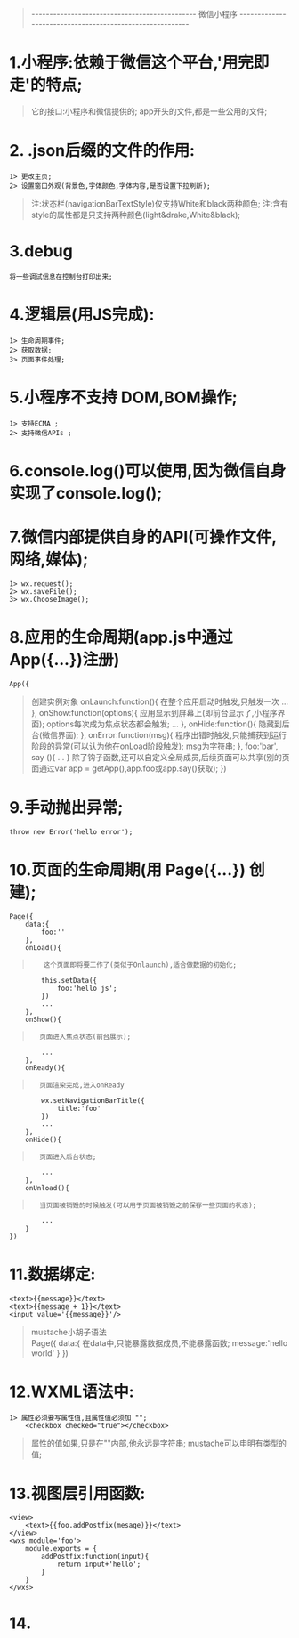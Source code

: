 
> ----------------------------------------------     微信小程序   ---------------------------------------------------------
# 1.小程序:依赖于微信这个平台,'用完即走'的特点;
>   它的接口:小程序和微信提供的;
>   app开头的文件,都是一些公用的文件;

# 2. .json后缀的文件的作用:
    1> 更改主页;
    2> 设置窗口外观(背景色,字体颜色,字体内容,是否设置下拉刷新);
>   注:状态栏(navigationBarTextStyle)仅支持White和black两种颜色;
>   注:含有style的属性都是只支持两种颜色(light&drake,White&black);

# 3.debug
    将一些调试信息在控制台打印出来;

# 4.逻辑层(用JS完成):
    1> 生命周期事件;
    2> 获取数据;
    3> 页面事件处理;

# 5.小程序不支持 DOM,BOM操作;
    1> 支持ECMA ;
    2> 支持微信APIs ;

# 6.console.log()可以使用,因为微信自身实现了console.log();

# 7.微信内部提供自身的API(可操作文件,网络,媒体);
    1> wx.request();
    2> wx.saveFile();
    3> wx.ChooseImage();

# 8.应用的生命周期(app.js中通过App({...})注册)
    App({
>    创建实例对象
        onLaunch:function(){
>        在整个应用启动时触发,只触发一次
            ...
        },
        onShow:function(options){
>        应用显示到屏幕上(即前台显示了,小程序界面);
>           options每次成为焦点状态都会触发;
            ...
        },
        onHide:function(){
>        隐藏到后台(微信界面);
        },
        onError:function(msg){
>        程序出错时触发,只能捕获到运行阶段的异常(可以认为他在onLoad阶段触发);
>        msg为字符串;
        },
        foo:'bar',
        say (){
            ...
        }
>        除了钩子函数,还可以自定义全局成员,后续页面可以共享(别的页面通过var app = getApp(),app.foo或app.say()获取);
    })

# 9.手动抛出异常;
    throw new Error('hello error');

# 10.页面的生命周期(用 Page({...}) 创建);
    Page({
        data:{
            foo:''
        },
        onLoad(){
>        这个页面即将要工作了(类似于Onlaunch),适合做数据的初始化;
            this.setData({
                foo:'hello js';
            })
            ...
        },
        onShow(){
>       页面进入焦点状态(前台展示);
            ...
        },
        onReady(){
>       页面渲染完成,进入onReady          
            wx.setNavigationBarTitle({
                title:'foo'
            })
            ...
        },
        onHide(){
>       页面进入后台状态; 
            ...
        },
        onUnload(){
>       当页面被销毁的时候触发(可以用于页面被销毁之前保存一些页面的状态);            
            ...
        }
    })

# 11.数据绑定:
    <text>{{message}}</text>
    <text>{{message + 1}}</text>
    <input value='{{message}}'/>
>   mustache小胡子语法    
    Page({
        data:{
>       在data中,只能暴露数据成员,不能暴露函数;
            message:'hello world'
        }
    })

# 12.WXML语法中:
    1> 属性必须要写属性值,且属性值必须加 "";
        <checkbox checked="true"></checkbox>
>   属性的值如果,只是在""内部,他永远是字符串;
>   mustache可以申明有类型的值;

# 13.视图层引用函数:
    <view>
        <text>{{foo.addPostfix(mesage)}}</text>
    </view>
    <wxs module='foo'>
        module.exports = {
            addPostfix:function(input){
                return input+'hello';
            }
        }
    </wxs>

# 14.
































































